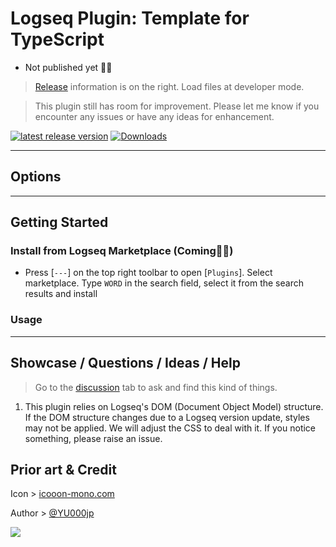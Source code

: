 # Logseq Plugin: Template for TypeScript

- Not published yet 👷🚧

> [Release](https://github.com/YU000jp/logseq-plugin-template-typescript/releases) information is on the right. Load files at developer mode.

> This plugin still has room for improvement. Please let me know if you encounter any issues or have any ideas for enhancement.

[![latest release version](https://img.shields.io/github/v/release/YU000jp/logseq-plugin-template-typescript)](https://github.com/YU000jp/logseq-plugin-template-typescript/releases)
[![Downloads](https://img.shields.io/github/downloads/YU000jp/logseq-plugin-template-typescript/total.svg)](https://github.com/YU000jp/logseq-plugin-template-typescript/releases)
<!-- Published 2023 -->

---

## Options

---

## Getting Started

### Install from Logseq Marketplace (Coming👷🚧)

- Press [`---`] on the top right toolbar to open [`Plugins`]. Select marketplace. Type `WORD` in the search field, select it from the search results and install

### Usage

---

## Showcase / Questions / Ideas / Help

> Go to the [discussion](https://github.com/YU000jp/logseq-plugin-template-typescript/discussions) tab to ask and find this kind of things.

1. This plugin relies on Logseq's DOM (Document Object Model) structure. If the DOM structure changes due to a Logseq version update, styles may not be applied. We will adjust the CSS to deal with it. If you notice something, please raise an issue.

## Prior art & Credit

Icon > [icooon-mono.com](https://icooon-mono.com/)

Author > [@YU000jp](https://github.com/YU000jp)

<a href="https://www.buymeacoffee.com/yu000japan"><img src="https://img.buymeacoffee.com/button-api/?text=Buy me a pizza&emoji=🍕&slug=yu000japan&button_colour=FFDD00&font_colour=000000&font_family=Poppins&outline_colour=000000&coffee_colour=ffffff" /></a>
